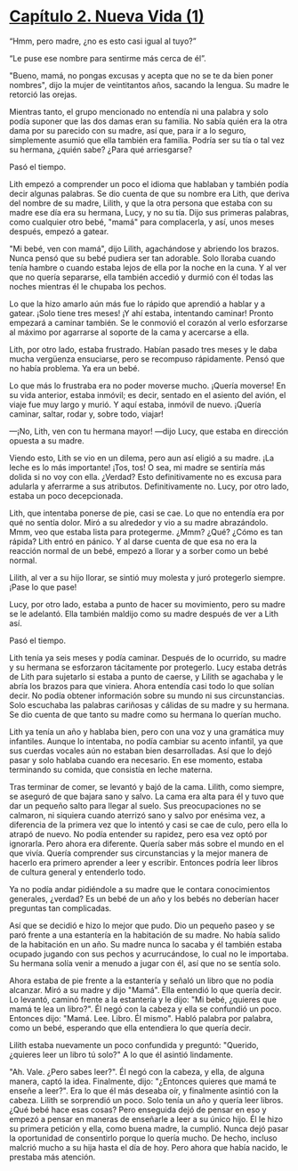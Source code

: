 
# [Capítulo 2. Nueva Vida (1)](https://novelnext.dramanovels.io/nc/vampires-slice-of-life/chapter-2-new-life-1 "Capítulo 2 Nueva Vida (1)")


“Hmm, pero madre, ¿no es esto casi igual al tuyo?”

“Le puse ese nombre para sentirme más cerca de él”.

"Bueno, mamá, no pongas excusas y acepta que no se te da bien poner nombres", dijo la mujer de veintitantos años, sacando la lengua. Su madre le retorció las orejas.

Mientras tanto, el grupo mencionado no entendía ni una palabra y solo podía suponer que las dos damas eran su familia. No sabía quién era la otra dama por su parecido con su madre, así que, para ir a lo seguro, simplemente asumió que ella también era familia. Podría ser su tía o tal vez su hermana, ¿quién sabe? ¿Para qué arriesgarse?

Pasó el tiempo.

Lith empezó a comprender un poco el idioma que hablaban y también podía decir algunas palabras. Se dio cuenta de que su nombre era Lith, que deriva del nombre de su madre, Lilith, y que la otra persona que estaba con su madre ese día era su hermana, Lucy, y no su tía. Dijo sus primeras palabras, como cualquier otro bebé, "mamá" para complacerla, y así, unos meses después, empezó a gatear.

"Mi bebé, ven con mamá", dijo Lilith, agachándose y abriendo los brazos. Nunca pensó que su bebé pudiera ser tan adorable. Solo lloraba cuando tenía hambre o cuando estaba lejos de ella por la noche en la cuna. Y al ver que no quería separarse, ella también accedió y durmió con él todas las noches mientras él le chupaba los pechos.

Lo que la hizo amarlo aún más fue lo rápido que aprendió a hablar y a gatear. ¡Solo tiene tres meses! ¡Y ahí estaba, intentando caminar! Pronto empezará a caminar también. Se le conmovió el corazón al verlo esforzarse al máximo por agarrarse al soporte de la cama y acercarse a ella.

Lith, por otro lado, estaba frustrado. Habían pasado tres meses y le daba mucha vergüenza ensuciarse, pero se recompuso rápidamente. Pensó que no había problema. Ya era un bebé.

Lo que más lo frustraba era no poder moverse mucho. ¡Quería moverse! En su vida anterior, estaba inmóvil; es decir, sentado en el asiento del avión, el viaje fue muy largo y murió. Y aquí estaba, inmóvil de nuevo. ¡Quería caminar, saltar, rodar y, sobre todo, viajar!

—¡No, Lith, ven con tu hermana mayor! —dijo Lucy, que estaba en dirección opuesta a su madre.

Viendo esto, Lith se vio en un dilema, pero aun así eligió a su madre. ¡La leche es lo más importante! ¡Tos, tos! O sea, mi madre se sentiría más dolida si no voy con ella. ¿Verdad? Esto definitivamente no es excusa para adularla y aferrarme a sus atributos. Definitivamente no. Lucy, por otro lado, estaba un poco decepcionada.

Lith, que intentaba ponerse de pie, casi se cae. Lo que no entendía era por qué no sentía dolor. Miró a su alrededor y vio a su madre abrazándolo. Mmm, veo que estaba lista para protegerme. ¿Mmm? ¿Qué? ¿Cómo es tan rápida? Lith entró en pánico. Y al darse cuenta de que esa no era la reacción normal de un bebé, empezó a llorar y a sorber como un bebé normal.

Lilith, al ver a su hijo llorar, se sintió muy molesta y juró protegerlo siempre. ¡Pase lo que pase!

Lucy, por otro lado, estaba a punto de hacer su movimiento, pero su madre se le adelantó. Ella también maldijo como su madre después de ver a Lith así.

Pasó el tiempo.

Lith tenía ya seis meses y podía caminar. Después de lo ocurrido, su madre y su hermana se esforzaron tácitamente por protegerlo. Lucy estaba detrás de Lith para sujetarlo si estaba a punto de caerse, y Lilith se agachaba y le abría los brazos para que viniera. Ahora entendía casi todo lo que solían decir. No podía obtener información sobre su mundo ni sus circunstancias. Solo escuchaba las palabras cariñosas y cálidas de su madre y su hermana. Se dio cuenta de que tanto su madre como su hermana lo querían mucho.

Lith ya tenía un año y hablaba bien, pero con una voz y una gramática muy infantiles. Aunque lo intentaba, no podía cambiar su acento infantil, ya que sus cuerdas vocales aún no estaban bien desarrolladas. Así que lo dejó pasar y solo hablaba cuando era necesario. En ese momento, estaba terminando su comida, que consistía en leche materna.

Tras terminar de comer, se levantó y bajó de la cama. Lilith, como siempre, se aseguró de que bajara sano y salvo. La cama era alta para él y tuvo que dar un pequeño salto para llegar al suelo. Sus preocupaciones no se calmaron, ni siquiera cuando aterrizó sano y salvo por enésima vez, a diferencia de la primera vez que lo intentó y casi se cae de culo, pero ella lo atrapó de nuevo. No podía entender su rapidez, pero esa vez optó por ignorarla. Pero ahora era diferente. Quería saber más sobre el mundo en el que vivía. Quería comprender sus circunstancias y la mejor manera de hacerlo era primero aprender a leer y escribir. Entonces podría leer libros de cultura general y entenderlo todo.

Ya no podía andar pidiéndole a su madre que le contara conocimientos generales, ¿verdad? Es un bebé de un año y los bebés no deberían hacer preguntas tan complicadas.

Así que se decidió e hizo lo mejor que pudo. Dio un pequeño paseo y se paró frente a una estantería en la habitación de su madre. No había salido de la habitación en un año. Su madre nunca lo sacaba y él también estaba ocupado jugando con sus pechos y acurrucándose, lo cual no le importaba. Su hermana solía venir a menudo a jugar con él, así que no se sentía solo.

Ahora estaba de pie frente a la estantería y señaló un libro que no podía alcanzar. Miró a su madre y dijo "Mamá". Ella entendió lo que quería decir. Lo levantó, caminó frente a la estantería y le dijo: "Mi bebé, ¿quieres que mamá te lea un libro?". Él negó con la cabeza y ella se confundió un poco. Entonces dijo: "Mamá. Lee. Libro. Él mismo". Habló palabra por palabra, como un bebé, esperando que ella entendiera lo que quería decir.

Lilith estaba nuevamente un poco confundida y preguntó: "Querido, ¿quieres leer un libro tú solo?" A lo que él asintió lindamente.

"Ah. Vale. ¿Pero sabes leer?". Él negó con la cabeza, y ella, de alguna manera, captó la idea. Finalmente, dijo: "¿Entonces quieres que mamá te enseñe a leer?". Era lo que él más deseaba oír, y finalmente asintió con la cabeza. Lilith se sorprendió un poco. Solo tenía un año y quería leer libros. ¿Qué bebé hace esas cosas? Pero enseguida dejó de pensar en eso y empezó a pensar en maneras de enseñarle a leer a su único hijo. Él le hizo su primera petición y ella, como buena madre, la cumplió. Nunca dejó pasar la oportunidad de consentirlo porque lo quería mucho. De hecho, incluso malcrió mucho a su hija hasta el día de hoy. Pero ahora que había nacido, le prestaba más atención.